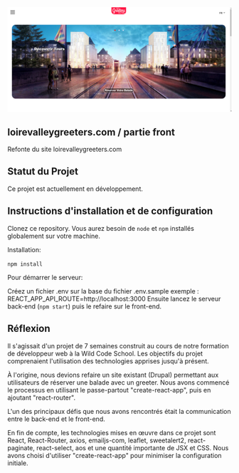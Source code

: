<img src="./homePage.png">

## loirevalleygreeters.com / partie front 

Refonte du site loirevalleygreeters.com 

## Statut du Projet

Ce projet est actuellement en développement.

## Instructions d'installation et de configuration

Clonez ce repository. Vous aurez besoin de `node` et `npm` installés globalement sur votre machine.

Installation:

`npm install`  

Pour démarrer le serveur:

Créez un fichier .env sur la base du fichier .env.sample 
exemple : REACT_APP_API_ROUTE=http://localhost:3000
Ensuite lancez le serveur back-end (`npm start`) puis le refaire sur le front-end.
 
## Réflexion

Il s'agissait d'un projet de 7 semaines construit au cours de notre formation de développeur web à la Wild Code School. Les objectifs du projet comprenaient l'utilisation des technologies apprises jusqu'à présent.

À l'origine, nous devions refaire un site existant (Drupal) permettant aux utilisateurs de réserver une balade avec un greeter. Nous avons commencé le processus en utilisant le passe-partout "create-react-app", puis en ajoutant "react-router".

L'un des principaux défis que nous avons rencontrés était la communication entre le back-end et le front-end.

En fin de compte, les technologies mises en œuvre dans ce projet sont React, React-Router, axios, emailjs-com, leaflet, sweetalert2, react-paginate, react-select, aos et une quantité importante de JSX et CSS. Nous avons choisi d'utiliser "create-react-app" pour minimiser la configuration initiale.  
